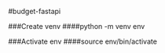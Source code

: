 #budget-fastapi

###Create venv 
####python -m venv env

###Activate env
####source env/bin/activate